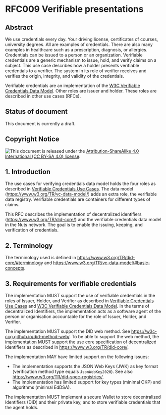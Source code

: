 # RFC009 Verifiable presentations



## Abstract

We use credentials every day. Your driving license, certificates of courses, university degrees. All are examples of credentials. There are also many examples in healthcare such as a prescription, diagnosis, or allergies. Credentials can be issued to a person or an organization. Verifiable credentials are a generic mechanism to issue, hold, and verify claims on a subject. This use case describes how a holder presents verifiable credentials to a verifier. The system in its role of verifier receives and verifies the origin, integrity, and validity of the credentials. 

Verifiable credentials are an implementation of the [W3C Verifiable Credentials Data Model](https://www.w3.org/TR/vc-data-model/). Other roles are issuer and holder. These roles are described in other use cases (RFCs).

## Status of document

This document is currently a draft. 

## Copyright Notice

<img style="float: left;" src="https://mirrors.creativecommons.org/presskit/buttons/88x31/png/by-sa.png">

This document is released under the [Attribution-ShareAlike 4.0 International (CC BY-SA 4.0) license](https://creativecommons.org/licenses/by-sa/4.0/).



## 1. Introduction

The use cases for verifying credentials data model holds the four roles as described in [Verifiable Credentials Use Cases](https://www.w3.org/TR/vc-use-cases/). The data model (https://www.w3.org/TR/vc-data-model/) adds an extra role, the verifiable data registry. Verifiable credentials are containers for different types of claims.

This RFC describes the implementation of decentralized identifiers (https://www.w3.org/TR/did-core/) and the verifiable credentials data model in the Nuts network. The goal is to enable the issuing, keeping, and verification of credentials. 



## 2. Terminology

The terminology used is defined in https://www.w3.org/TR/did-core/#terminology and https://www.w3.org/TR/vc-data-model/#basic-concepts.



## 3. Requirements for verifiable credentials

The implementation MUST support the use of verifiable credentials in the roles of Issuer, Holder, and Verifier as described in [Verifiable Credentials Use Cases](https://www.w3.org/TR/vc-use-cases/) and [W3C Verifiable Credentials Data Model](https://www.w3.org/TR/vc-data-model/). In the terms of decentralized Identifiers, the implementation acts as a software agent of the person or organisation accountable for the role of Issuer, Holder, and Verifier.

The implementation MUST support the DID web method. See https://w3c-ccg.github.io/did-method-web/. To be able to support the web method, the implementation MUST support the use core specification of decentralized identifiers as described in https://www.w3.org/TR/did-core/.

The implementation MAY have limited support on the following issues:

- The implementation supports the JSON Web Keys (JWK) as key format (verification method type equals `JsonWebKey2020`). See also https://www.w3.org/TR/did-spec-registries/.
- The implementation has limited support for key types (minimal OKP) and algorithms (minimal EdDSA).

The implementation MUST implement a secure Wallet to store decentralized Identifiers (DID) and their private key, and to store verifiable credentials that the agent holds.




